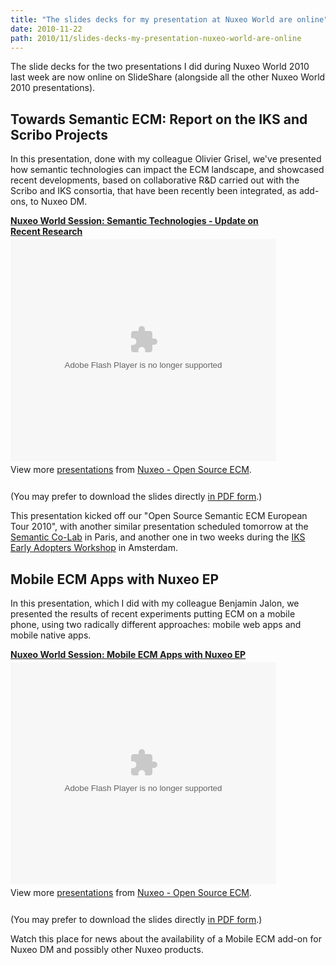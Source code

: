 ```yaml
---
title: "The slides decks for my presentation at Nuxeo World are online"
date: 2010-11-22
path: 2010/11/slides-decks-my-presentation-nuxeo-world-are-online
---
```


<p>The slide decks for the two presentations I did during Nuxeo World 2010 last week are now online on SlideShare (alongside all the other Nuxeo World 2010 presentations).</p>

<h2>Towards Semantic ECM: Report on the IKS and Scribo Projects</h2>

<p>In this presentation, done with my colleague Olivier Grisel, we've presented how semantic technologies can impact the ECM landscape, and showcased recent developments, based on collaborative R&amp;D carried out with the Scribo and IKS consortia, that have been recently been integrated, as add-ons, to Nuxeo DM. </p>

<div style="width:425px" id="__ss_5861380"><strong style="display:block;margin:12px 0 4px"><a href="http://www.slideshare.net/nuxeo/semantic-technologies-update-on-recent-research" title="Nuxeo World Session: Semantic Technologies - Update on Recent Research">Nuxeo World Session: Semantic Technologies - Update on Recent Research</a></strong><object id="__sse5861380" width="425" height="355"><param name="movie" value="http://static.slidesharecdn.com/swf/ssplayer2.swf?doc=nw-semantic-ecm-101122084209-phpapp02&amp;stripped_title=semantic-technologies-update-on-recent-research&amp;userName=nuxeo"><param name="allowFullScreen" value="true"><param name="allowScriptAccess" value="always"><embed name="__sse5861380" src="http://static.slidesharecdn.com/swf/ssplayer2.swf?doc=nw-semantic-ecm-101122084209-phpapp02&amp;stripped_title=semantic-technologies-update-on-recent-research&amp;userName=nuxeo" type="application/x-shockwave-flash" allowscriptaccess="always" allowfullscreen="true" width="425" height="355"></embed></object><div style="padding:5px 0 12px">View more <a href="http://www.slideshare.net/">presentations</a> from <a href="http://www.slideshare.net/nuxeo">Nuxeo - Open Source ECM</a>.</div></div>

<p>(You may prefer to download the slides directly 
<span class="asset  asset-generic at-xid-6a010536291c30970b0134896f8ffb970c"><a href="http://blogs.nuxeo.com/files/nw-semantic-ecm.pdf">in PDF form</a></span>.)</p>

<p>This presentation kicked off our "Open Source Semantic ECM European Tour 2010", with another similar presentation scheduled tomorrow at the <a href="http://colab.myxwiki.org/xwiki/bin/view/ColabSemantique/">Semantic Co-Lab</a> in Paris, and another one in two weeks during the <a href="http://wiki.iks-project.eu/index.php/Workshops/EAworkshopAmsterdam">IKS Early Adopters Workshop</a> in Amsterdam.</p>

<h2>Mobile ECM Apps with Nuxeo EP</h2>

<p>In this presentation, which I did with my colleague Benjamin Jalon, we presented the results of recent experiments putting ECM on a mobile phone, using two radically different approaches: mobile web apps and mobile native apps.</p>

<div style="width:425px" id="__ss_5861167"><strong style="display:block;margin:12px 0 4px"><a href="http://www.slideshare.net/nuxeo/mobile-5861167" title="Nuxeo World Session: Mobile ECM Apps with Nuxeo EP">Nuxeo World Session: Mobile ECM Apps with Nuxeo EP</a></strong><object id="__sse5861167" width="425" height="355"><param name="movie" value="http://static.slidesharecdn.com/swf/ssplayer2.swf?doc=nw2010-mobile-ecm-101122082547-phpapp02&amp;stripped_title=mobile-5861167&amp;userName=nuxeo"><param name="allowFullScreen" value="true"><param name="allowScriptAccess" value="always"><embed name="__sse5861167" src="http://static.slidesharecdn.com/swf/ssplayer2.swf?doc=nw2010-mobile-ecm-101122082547-phpapp02&amp;stripped_title=mobile-5861167&amp;userName=nuxeo" type="application/x-shockwave-flash" allowscriptaccess="always" allowfullscreen="true" width="425" height="355"></embed></object><div style="padding:5px 0 12px">View more <a href="http://www.slideshare.net/">presentations</a> from <a href="http://www.slideshare.net/nuxeo">Nuxeo - Open Source ECM</a>.</div></div>

<p>(You may prefer to download the slides directly 
<span class="asset  asset-generic at-xid-6a010536291c30970b0134896f926f970c"><a href="http://blogs.nuxeo.com/files/nw2010-mobile-ecm.pdf">in PDF form</a></span>.)</p>

<p>Watch this place for news about the availability of a Mobile ECM add-on for Nuxeo DM and possibly other Nuxeo products.</p>
 

